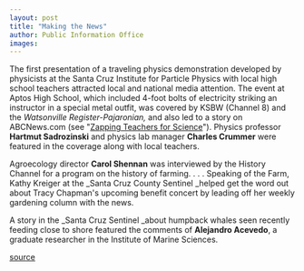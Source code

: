 ```yaml
---
layout: post
title: "Making the News"
author: Public Information Office
images:
---
```


The first presentation of a traveling physics demonstration developed by physicists at the Santa Cruz Institute for Particle Physics with local high school teachers attracted local and national media attention. The event at Aptos High School, which included 4-foot bolts of electricity striking an instructor in a special metal outfit, was covered by KSBW (Channel 8) and the _Watsonville Register-Pajaronian,_ and also led to a story on ABCNews.com (see "[Zapping Teachers for Science][1]"). Physics professor **Hartmut Sadrozinski** and physics lab manager **Charles Crummer** were featured in the coverage along with local teachers.

Agroecology director **Carol Shennan** was interviewed by the History Channel for a program on the history of farming. . . . Speaking of the Farm, Kathy Kreiger at the _Santa Cruz County Sentinel _helped get the word out about Tracy Chapman's upcoming benefit concert by leading off her weekly gardening column with the news.  

A story in the _Santa Cruz Sentinel _about humpback whales seen recently feeding close to shore featured the comments of **Alejandro Acevedo**, a graduate researcher in the Institute of Marine Sciences.

  

[1]: http://more.abcnews.go.com/sections/science/DyeHard/dyehard000803.html

[source](http://www1.ucsc.edu/currents/00-01/08-14/makenews.html "Permalink to makenews")
